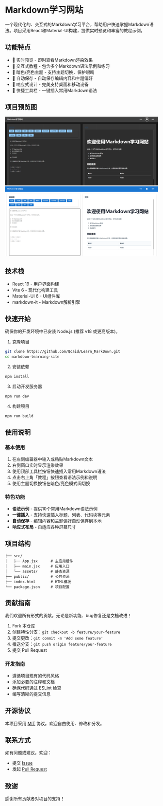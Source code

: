 # Markdown学习网站

一个现代化的、交互式的Markdown学习平台，帮助用户快速掌握Markdown语法。项目采用React和Material-UI构建，提供实时预览和丰富的教程示例。

## 功能特点

- 🚀 实时预览 - 即时查看Markdown渲染效果
- 📝 交互式教程 - 包含多个Markdown语法示例和练习
- 🎨 暗色/亮色主题 - 支持主题切换，保护眼睛
- 💾 自动保存 - 自动保存编辑内容和主题偏好
- 📱 响应式设计 - 完美支持桌面和移动设备
- 🎯 快捷工具栏 - 一键插入常用Markdown语法
  
## 项目预览图
![dark](https://github.com/Qcaid/Learn_MarkDown/blob/ff5aebf6082a000c7888210c75583d30499db869/src/assets/dark.png)
![light](https://github.com/Qcaid/Learn_MarkDown/blob/ff5aebf6082a000c7888210c75583d30499db869/src/assets/light.png)
## 技术栈

- React 19 - 用户界面构建
- Vite 6 - 现代化构建工具
- Material-UI 6 - UI组件库
- markdown-it - Markdown解析引擎

## 快速开始

确保你的开发环境中已安装 Node.js (推荐 v18 或更高版本)。

1. 克隆项目

```bash
git clone https://github.com/Qcaid/Learn_MarkDown.git
cd markdown-learning-site
```

2. 安装依赖

```bash
npm install
```

3. 启动开发服务器

```bash
npm run dev
```

4. 构建项目

```bash
npm run build
```

## 使用说明

### 基本使用

1. 在左侧编辑器中输入或粘贴Markdown文本
2. 右侧窗口实时显示渲染效果
3. 使用顶部工具栏按钮快速插入常用Markdown语法
4. 点击右上角「教程」按钮查看语法示例和说明
5. 使用主题切换按钮在暗色/亮色模式间切换

### 特色功能

- **语法示例** - 提供10个常用Markdown语法示例
- **一键插入** - 支持快速插入标题、列表、代码块等元素
- **自动保存** - 编辑内容和主题偏好自动保存到本地
- **响应式布局** - 自适应各种屏幕尺寸

## 项目结构

```
├── src/
│   ├── App.jsx      # 主应用组件
│   ├── main.jsx     # 应用入口
│   └── assets/      # 静态资源
├── public/          # 公共资源
├── index.html       # HTML模板
└── package.json     # 项目配置
```

## 贡献指南

我们欢迎所有形式的贡献，无论是新功能、bug修复还是文档改进！

1. Fork 本仓库
2. 创建特性分支：`git checkout -b feature/your-feature`
3. 提交更改：`git commit -m 'Add some feature'`
4. 推送分支：`git push origin feature/your-feature`
5. 提交 Pull Request

### 开发指南

- 遵循项目现有的代码风格
- 添加必要的注释和文档
- 确保代码通过 ESLint 检查
- 编写清晰的提交信息

## 开源协议

本项目采用 [MIT](LICENSE) 协议。欢迎自由使用、修改和分发。

## 联系方式

如有问题或建议，欢迎：

- 提交 [Issue](https://github.com/Qcaid/Learn_MarkDown/issues)
- 发起 [Pull Request](https://github.com/Qcaid/Learn_MarkDown/pulls)

## 致谢

感谢所有贡献者对项目的支持！
